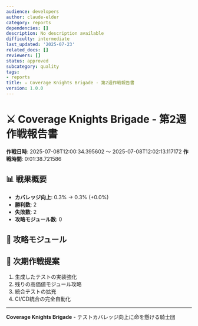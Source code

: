 ```yaml
---
audience: developers
author: claude-elder
category: reports
dependencies: []
description: No description available
difficulty: intermediate
last_updated: '2025-07-23'
related_docs: []
reviewers: []
status: approved
subcategory: quality
tags:
- reports
title: ⚔️ Coverage Knights Brigade - 第2週作戦報告書
version: 1.0.0
---
```


# ⚔️ Coverage Knights Brigade - 第2週作戦報告書

**作戦日時**: 2025-07-08T12:00:34.395602 ～ 2025-07-08T12:02:13.117172
**作戦時間**: 0:01:38.721586

## 📊 戦果概要

- **カバレッジ向上**: 0.3% → 0.3% (+0.0%)
- **勝利数**: 2
- **失敗数**: 2
- **攻略モジュール数**: 0

## 🎯 攻略モジュール


## 🚀 次期作戦提案

1. 生成したテストの実装強化
2. 残りの高価値モジュール攻略
3. 統合テストの拡充
4. CI/CD統合の完全自動化

---
**Coverage Knights Brigade** - テストカバレッジ向上に命を懸ける騎士団
